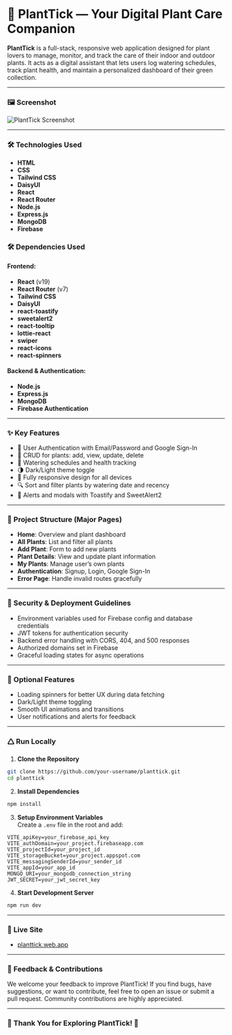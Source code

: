 
# 🌱 PlantTick — Your Digital Plant Care Companion

**PlantTick** is a full-stack, responsive web application designed for plant lovers to manage, monitor, and track the care of their indoor and outdoor plants. It acts as a digital assistant that lets users log watering schedules, track plant health, and maintain a personalized dashboard of their green collection.

---

### 🖼️ Screenshot

![PlantTick Screenshot](https://i.ibb.co/mrLLW0FD/Fire-Shot-Capture-012-Home-Track-Care-and-Grow-with-Plant-Tick-planttick-web-app.png)



---



### 🛠️ Technologies Used

- **HTML**  
- **CSS**  
- **Tailwind CSS**  
- **DaisyUI**  
- **React**  
- **React Router**  
- **Node.js**  
- **Express.js**  
- **MongoDB**  
- **Firebase**

### 🛠️ Dependencies Used

#### Frontend:

* **React** (v19)  
* **React Router** (v7)  
* **Tailwind CSS**  
* **DaisyUI**  
* **react-toastify**  
* **sweetalert2**  
* **react-tooltip**  
* **lottie-react**  
* **swiper**  
* **react-icons**  
* **react-spinners**  

#### Backend & Authentication:

* **Node.js**  
* **Express.js**  
* **MongoDB**  
* **Firebase Authentication**  

---

### ✨ Key Features

* 🔐 User Authentication with Email/Password and Google Sign-In  
* 🌿 CRUD for plants: add, view, update, delete  
* 📅 Watering schedules and health tracking  
* 🌗 Dark/Light theme toggle  
* 📱 Fully responsive design for all devices  
* 🔍 Sort and filter plants by watering date and recency  
* 🎉 Alerts and modals with Toastify and SweetAlert2  

---

### 📁 Project Structure (Major Pages)

* **Home**: Overview and plant dashboard  
* **All Plants**: List and filter all plants  
* **Add Plant**: Form to add new plants  
* **Plant Details**: View and update plant information  
* **My Plants**: Manage user’s own plants  
* **Authentication**: Signup, Login, Google Sign-In  
* **Error Page**: Handle invalid routes gracefully  

---

### 🔐 Security & Deployment Guidelines

* Environment variables used for Firebase config and database credentials  
* JWT tokens for authentication security  
* Backend error handling with CORS, 404, and 500 responses  
* Authorized domains set in Firebase  
* Graceful loading states for async operations  

---

### 🌟 Optional Features

* Loading spinners for better UX during data fetching  
* Dark/Light theme toggling  
* Smooth UI animations and transitions  
* User notifications and alerts for feedback  

---

### 🛆 Run Locally

1. **Clone the Repository**

```bash
git clone https://github.com/your-username/planttick.git
cd planttick
```

2. **Install Dependencies**

```bash
npm install
```

3. **Setup Environment Variables**  
Create a `.env` file in the root and add:

```env
VITE_apiKey=your_firebase_api_key
VITE_authDomain=your_project.firebaseapp.com
VITE_projectId=your_project_id
VITE_storageBucket=your_project.appspot.com
VITE_messagingSenderId=your_sender_id
VITE_appId=your_app_id
MONGO_URI=your_mongodb_connection_string
JWT_SECRET=your_jwt_secret_key
```

4. **Start Development Server**

```bash
npm run dev
```

---
### 🔗 Live Site

* [planttick.web.app](https://planttick.web.app)

---

### 💬 Feedback & Contributions

We welcome your feedback to improve PlantTick! If you find bugs, have suggestions, or want to contribute, feel free to open an issue or submit a pull request. Community contributions are highly appreciated.

---

### 🙏 Thank You for Exploring PlantTick! 🌿
